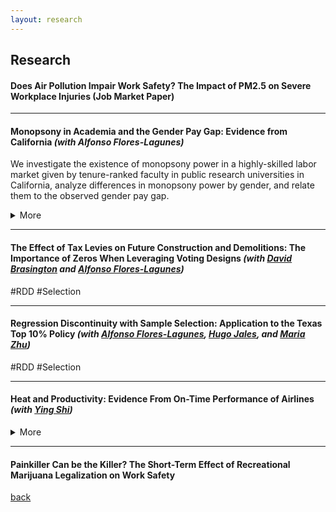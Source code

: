 ```yaml
---
layout: research
---
```

## Research


#### Does Air Pollution Impair Work Safety? The Impact of PM2.5 on Severe Workplace Injuries (Job Market Paper)

---------------------------------------------------------------------------------------------


#### Monopsony in Academia and the Gender Pay Gap: Evidence from California *(with Alfonso Flores-Lagunes)*  
We investigate the existence of monopsony power in a highly-skilled labor market given by tenure-ranked faculty in public research universities in California, analyze differences in monopsony power by gender, and relate them to the observed gender pay gap.  
<details>
	<summary>More</summary>
	 We collect and use publicly-available information of faculty salaries in the University of California system and merge it with information obtained online on faculty characteristics, career trajectories, and research productivity indicators. We infer the university-level labor supply elasticity by estimating the elasticity of separation. To deal with the endogeneity of the salary in the separation equation, we employ instrumental variables exploiting exogenous variation in salaries driven by changes in school revenues and salary scales. We find evidence of monopsony power: the "exploitation rate", a common measure of monopsony power, is conservatively estimated at about 7% for tenure-track faculty. Full professors experience a higher rate of monopsony power than associate and assistant professors. Lastly, while the estimated monopsony power is not found to differ by gender for assistant and associate professors, it does so for full professors, with women facing a higher exploitation rate relative to males.
</details>

---------------------------------------------------------------------------------------------

#### The Effect of Tax Levies on Future Construction and Demolitions: The Importance of Zeros When Leveraging Voting Designs *(with [David Brasington](https://business.uc.edu/faculty-and-research/departments/economics/faculty/david-brasington.html) and [Alfonso Flores-Lagunes](https://aflores-lagunes.weebly.com))*  
\#RDD \#Selection

---------------------------------------------------------------------------------------------

#### Regression Discontinuity with Sample Selection: Application to the Texas Top 10% Policy *(with [Alfonso Flores-Lagunes](https://aflores-lagunes.weebly.com), [Hugo Jales](https://sites.google.com/site/hugoborgesjales/home), and [Maria Zhu](http://www.mariazhu.com))*
\#RDD \#Selection

---------------------------------------------------------------------------------------------

#### Heat and Productivity: Evidence From On-Time Performance of Airlines *(with [Ying Shi](https://sites.google.com/site/yingandshi/home))*
<details>
	<summary>More</summary>
	 
</details>

---------------------------------------------------------------------------------------------

#### Painkiller Can be the Killer? The Short-Term Effect of Recreational Marijuana Legalization on Work Safety


[back](./)
